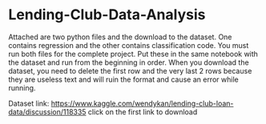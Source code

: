 # Lending-Club-Data-Analysis

Attached are two python files and the download to the dataset. One contains regression and the other contains classification code. 
You must run both files for the complete project. 
Put these in the same notebook with the dataset and run from the beginning in order.
When you download the dataset, you need to delete the first row and the very last 2 rows because they are useless text and will ruin the format and cause an error while running.


Dataset link: https://www.kaggle.com/wendykan/lending-club-loan-data/discussion/118335 click on the first link to download
